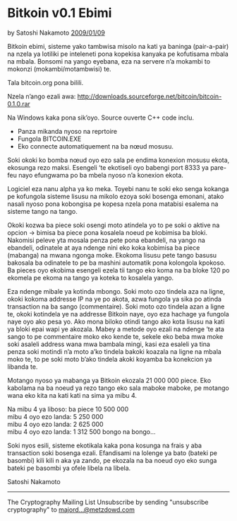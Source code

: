 # Bitkoin v0.1 Ebimi

by Satoshi Nakamoto [2009/01/09](https://web.archive.org/web/20190604064539/https://www.mail-archive.com/cryptography@metzdowd.com/msg10142.html)

<LanguageDropdown/>

Bitkoin ebimi, sisteme yako tambwisa misolo na kati ya baninga (pair-a-pair) na nzela ya lotiliki pe
inteleneti pona kopekisa kanyaka pe kofutisama mbala na mbala. Bonsomi na yango eyebana, eza na
servere n’a mokambi to mokonzi (mokambi/motambwisi) te.


Tala bitcoin.org pona bilili.

Nzela n’ango ezali awa:
http://downloads.sourceforge.net/bitcoin/bitcoin-0.1.0.rar

Na Windows kaka pona sik’oyo. Source ouverte C++ code inclu.

- Panza mikanda nyoso na reprtoire
- Fungola BITCOIN.EXE
- Eko connecte automatiquement na ba nœud mosusu.

Soki okoki ko bomba nœud oyo ezo sala pe endima konexion mosusu ekota, ekosunga rezo maksi.
Esengeli ‘te ekotiseli oyo babengi port 8333 ya pare-feu nayo efungwama po ba mbela nyoso n’a
konexion ekota.

Logiciel eza nanu alpha ya ko meka. Toyebi nanu te soki eko senga kokanga pe kofungola sisteme lisusu
na mikolo ezoya soki bosenga emonani, atako nasali nyoso pona kobongisa pe kopesa nzela pona
matabisi esalema na sisteme tango na tango.

Okoki kozwa ba piece soki osengi moto atindela yo to pe soki o aktive na opcion -&gt; bimisa ba piece pona
kosalela noeud pe kobimisa ba bloki. Nakomisi peleve yta mosala penza pete pona ebandeli, na yango
na ebandeli, odinatele at aya ndenge nini eko koka kobimisa ba piece (mabanga) na mwana ngonga
moke. Ekokoma lisusu pete tango basusu bakosala ba odinatele to pe ba mashini automatik pona
kolongola kpokoso. Ba pieces oyo ekobima esengeli ezela tii tango eko koma na ba bloke 120 po
ekomela pe ekoma na tango ya koteka to kosalela yango.

Eza ndenge mibale ya kotinda mbongo. Soki moto ozo tindela aza na ligne, okoki kokoma addresse IP na
ye po akota, azwa fungola ya sika po atinda transaction na ba sango (commentaire). Soki moto ozo
tindela azan a ligne te, okoki kotindela ye na addresse Bitkoin naye, oyo eza hachage ya fungola naye
oyo ako pesa yo. Ako mona biloko otindi tango ako kota lisusu na kati ya bloki epai wapi ye akozala.
Mabey a metode oyo ezali na ndenge ‘te ata sango to pe commentaire moko eko kende te, sekele eko
beba mwa moke soki asaleli address wana mwa bambala mingi, kasi eza esaleli ya tina penza soki
motindi n’a moto a’ko tindela bakoki koazala na ligne na mbala moko te, to pe soki moto b’ako tindela
akoki koyamba ba konekcion ya libanda te.

Motango nyoso ya mabanga ya Bitkoin ekozala 21 000 000 piece. Eko kabolama na ba noeud ya rezo
tango eko sala maboke maboke, pe motango wana eko kita na kati kati na sima ya mibu 4.

Na mibu 4 ya liboso: ba piece 10 500 000  
mibu 4 oyo ezo landa: 5 250 000  
mibu 4 oyo ezo landa: 2 625 000  
mibu 4 oyo ezo landa: 1 312 500 bongo na bongo… 

Soki nyos esili, sisteme ekotikala kaka pona kosunga na frais y aba transaction soki bosenga ezali.
Efandisami na lolenge ya bato (bateki pe basombi) kili kili n aka ya zando, pe ekozala na ba noeud oyo
eko sunga bateki pe basombi ya ofele libela na libela.

Satoshi Nakamoto

---------------------------------------------------------------------
The Cryptography Mailing List
Unsubscribe by sending "unsubscribe cryptography" to majord...@metzdowd.com


